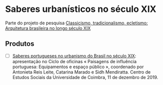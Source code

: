 Saberes urbanísticos no século XIX
==================================

Parte do projeto de pesquisa [Classicismo, tradicionalismo,
ecletismo: Arquitetura brasileira no longo século
XIX](https://github.com/dmcpatrimonio/arqtrad)

Produtos 
---------

- [ ] [Saberes portugueses no urbanismo do Brasil no século
  XIX](pip-00-4020-urb_xix_abstract.md): apresentação no
  Ciclo de oficinas « Paisagens de influência portuguesa:
  Equipamentos e espaço público », coordenado por Antonieta
  Reis Leite, Catarina Marado e Sidh Mendiratta. Centro de
  Estudos Sociais da Universidade de Coimbra, 11 de dezembro
  de 2019.
